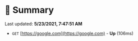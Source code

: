 # 📖 Summary
Last updated: **5/23/2021, 7:47:51 AM**

- `GET` [https://google.com](https://google.com) - **Up** (106ms)

